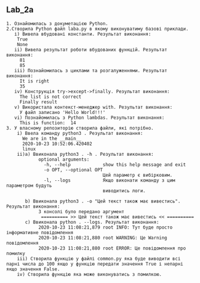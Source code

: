 ## Lab_2a
    1. Ознайомилась з докуметацією Python.
    2.Створила Python файл laba.py в якому виконуватиму базові приклади.
       і) Вивела вбудовані константи. Результат виконання:
        True
        None
       ii) Вивела результат роботи вбудованих функцій. Результат виконання:
         81
         85
       iii) Познайомилась з циклами та розгалуженнями. Результат виконання:
         It is right
         35
       iv) Конструкція try->except->finally. Результат виконання: 
         The list is not correct
         Finally result
       v) Використала контекст-менеджер with. Результат виконання:
         У файл записано 'Hello World!!!'
       vi) Познайомилась з Python lambdas. Результат виконання:
         This is function:  14  
    3. У власному репозиторію створила файли, які потрібно.
        i) Ввела команду python3 . Результат виконання:
          We are in the __main__
          2020-10-23 10:52:06.420402
          linux
        ii)a) Ввиконала python3 . -h . Результат виконання:
                optional arguments:
                  -h, --help            show this help message and exit
                  -o OPT, --optional OPT
                                        Цей параметр є вибірковим.
                  -l, --logs            Якщо виконати команду з цим параметром будуть
                                        виводитись логи.

           b) Ввиконала python3 . -o "Цей текст також має вивестись". Результат виконання:
                З консолі було передано аргумент
                 ========== >> Цей текст також має вивестись << ==========
           c) Ввиконала python . --logs. Результат виконання:
                2020-10-23 11:08:21,879 root INFO: Тут буде просто інформативне повідомлення
                2020-10-23 11:08:21,880 root WARNING: Це Warning повідомлення
                2020-10-23 11:08:21,880 root ERROR: Це повідомлення про помилку
        iii) Створила функцію у файлі common.py яка буде виводити всі парні числа до 100 якщо у функцію передати значення True і непарні якщо значення False.
        iv) Створила функцію яка може виконуватись з помилкою.